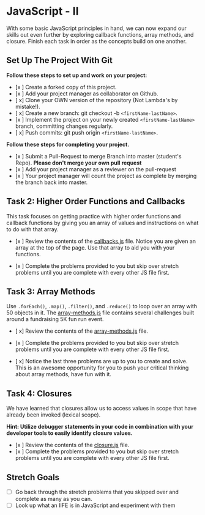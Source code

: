 
# JavaScript - II

With some basic JavaScript principles in hand, we can now expand our skills out even further by exploring callback functions, array methods, and closure.  Finish each task in order as the concepts build on one another.

## Set Up The Project With Git

**Follow these steps to set up and work on your project:**

* [x ] Create a forked copy of this project.
* [x ] Add your project manager as collaborator on Github.
* [ x] Clone your OWN version of the repository (Not Lambda's by mistake!).
* [ x] Create a new branch: git checkout -b `<firstName-lastName>`.
* [x ] Implement the project on your newly created `<firstName-lastName>` branch, committing changes regularly.
* [ x] Push commits: git push origin `<firstName-lastName>`.

**Follow these steps for completing your project.**

* [x ] Submit a Pull-Request to merge <firstName-lastName> Branch into master (student's  Repo). **Please don't merge your own pull request**
* [x ] Add your project manager as a reviewer on the pull-request
* [x ] Your project manager will count the project as complete by merging the branch back into master.

## Task 2: Higher Order Functions and Callbacks

This task focuses on getting practice with higher order functions and callback functions by giving you an array of values and instructions on what to do with that array.

* [x ] Review the contents of the [callbacks.js](assignments/callbacks.js) file.  Notice you are given an array at the top of the page.  Use that array to aid you with your functions.

* [x ] Complete the problems provided to you but skip over stretch problems until you are complete with every other JS file first.

## Task 3: Array Methods

Use `.forEach()`, `.map()`, `.filter()`, and `.reduce()` to loop over an array with 50 objects in it. The [array-methods.js](assignments/array-methods.js) file contains several challenges built around a fundraising 5K fun run event.

* [ x] Review the contents of the [array-methods.js](assignments/array-methods.js) file.  

* [x ] Complete the problems provided to you but skip over stretch problems until you are complete with every other JS file first.

* [ x] Notice the last three problems are up to you to create and solve.  This is an awesome opportunity for you to push your critical thinking about array methods, have fun with it.

## Task 4: Closures

We have learned that closures allow us to access values in scope that have already been invoked (lexical scope).  

**Hint: Utilize debugger statements in your code in combination with your developer tools to easily identify closure values.**

* [x ] Review the contents of the [closure.js](assignments/closure.js) file.  
* [x ] Complete the problems provided to you but skip over stretch problems until you are complete with every other JS file first.

## Stretch Goals

* [ ] Go back through the stretch problems that you skipped over and complete as many as you can.
* [ ] Look up what an IIFE is in JavaScript and experiment with them